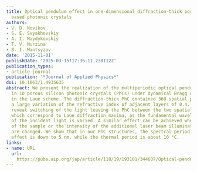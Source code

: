 ```yaml
---
title: Optical pendulum effect in one-dimensional diffraction-thick porous silicon
  based photonic crystals
authors:
- V. B. Novikov
- S. E. Svyakhovskiy
- A. I. Maydykovskiy
- T. V. Murzina
- B. I. Mantsyzov
date: '2015-11-01'
publishDate: '2025-03-15T17:36:11.230112Z'
publication_types:
- article-journal
publication: '*Journal of Applied Physics*'
doi: 10.1063/1.4935635
abstract: We present the realization of the multiperiodic optical pendulum effect
  in 1D porous silicon photonic crystals (PhCs) under dynamical Bragg diffraction
  in the Laue scheme. The diffraction-thick PhC contained 360 spatial periods with
  a large variation of the refractive index of adjacent layers of 0.4. The experiments
  reveal switching of the light leaving the PhC between the two spatial directions,
  which correspond to Laue diffraction maxima, as the fundamental wavelength or polarization
  of the incident light is varied. A similar effect can be achieved when the temperature
  of the sample or the intensity of the additional laser beam illuminating the crystal
  are changed. We show that in our PhC structures, the spectral period of the pendulum
  effect is down to 5 nm, while the thermal period is about 10 °C.
links:
- name: URL
  url: 
    https://pubs.aip.org/jap/article/118/19/193101/344607/Optical-pendulum-effect-in-one-dimensional
---
```

